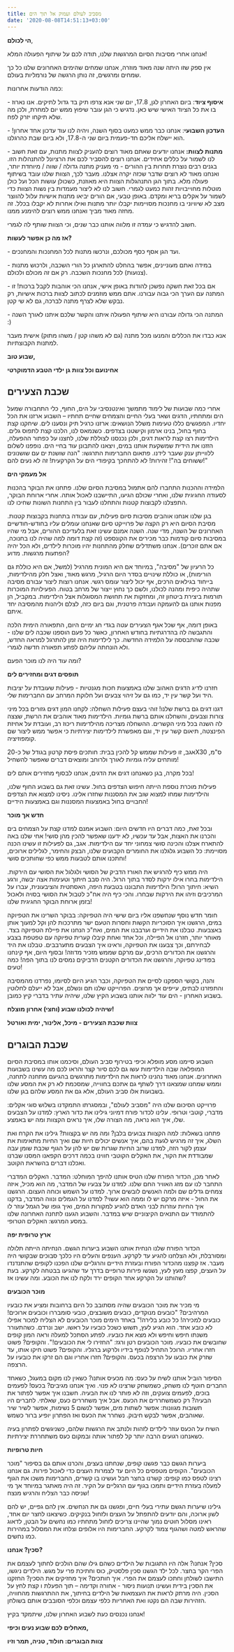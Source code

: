 ```yaml
---
title: מסביב לעולם ועמוק אל תוך הים
date: '2020-08-08T14:51:13+03:00'
---
```


**הי לכולם**,

אנחנו אחרי מסיבות הסיום המרגשות שלנו, תודה לכם על שיתוף הפעולה המלא!

אין ספק שזו היתה שנה מאוד מוזרה, אנחנו שמחים שהימים האחרונים שלנו כל כך שמחים ומרגשים, זה נותן הרגשה של נורמליות בעולם.

כמה הודעות אחרונות:

\- **איסוף ציוד**: ביום האחרון לגן, 17.8, יום שני אנא צרפו תיק בד גדול לתיקים. אנו נארוז בו את כל הציוד האישי שיש כאן. נדגיש כי הגן עובר שיפוץ ממש יום למחרת, ולכן מה שלא תיקחו יזרק לפח.

\- **העדכון השבועי**: אנחנו כבר ממש כמעט בסוף השנה, ויהיה לנו עוד עדכון אחד אחרון! הוא יישלח אליכם חד-פעמית ביום שני ה-17.8, ולא ביום שבת כהרגלנו.

\- **מתנות לצוות:** אנחנו יודעים שאתם מאוד רוצים להעניק לצוות מתנות, עם זאת חשוב לנו לשמור על כללים אחידים. אנחנו רוצים להסביר לכם את הרציונל להתנהלות הזו. בגנים רבים נוצרת תחרות בין ההורים - מי מעניק מתנה גדולה / שווה / מיוחדת יותר, ואנחנו מאוד לא רוצים שדבר שכזה יקרה אצלנו. מעבר לכך, הצוות שלנו עובד בשיתוף פעולה מלא. בתוך הגן התנהגלות הצוות היא מאוזנת, כשכולן עושות הכל ועל כולן מוטלות מחוייבויות זהות כמעט לגמרי. חשוב לנו לא ליצור מעמדות בין נשות הצוות כדי לשמור על אקלים בריא ומקדם. באופן טבעי, אם הורים יביאו מתנות אישיות עלול להווצר מצב לא שיוויוני בו מחנכות מסויימות יקבלו יותר מתנות ואילו אחרות לא יקבלו בכלל. זה מחזה מאוד מביך ואנחנו ממש רוצים להימנע ממנו.

חשוב להדגיש כי עמדה זו מלווה אותנו כבר שנים, וכי הצוות שותף לה לגמרי.

**אז מה כן אפשר לעשות?**

\- ועד הגן אסף כסף מכולכם, ונרכשו מתנות לכל המחנכות והמחנכים.

\- במידה ואתם מעוניינים, אפשר בהחלט להתארגן כל הורי השכבה, ולרכוש מתנות (צנועות) לכל מחנכות השכבה. רק אם זה מכולם ולכולם.

\- אם בכל זאת חשקה נפשכן להודות באופן אישי, אנחנו הכי אוהבות לקבל ברכות! זו המתנה עם הערך הכי גבוה עבורנו. אתם ממש מוזמנים לכתוב לצוות ברכות אישיות, רק נבקש שלא לצרף מתנה לברכה, גם לא שי קטן.

\- המתנה הכי גדולה עבורנו היא שיתוף הפעולה איתנו והקשר שלכם איתנו לאורך השנה :)

אנא כבדו את הכללים והמנעו מכל מתנה (גם לא משהו קטן / משהו מתוק) אישית מעבר למתנות הקבוצתיות.

**שבוע טוב,**

**אחינועם וכל צוות גן ילדי הטבע הדמוקרטי**

## שכבת הצעירים

אחרי כמה שבועות של לימוד מתמשך ואינטנסיבי על הים, החוף, כלי התחבורה שמעל הים ומתחתיו, הדגים ושאר בעלי החיים והצמחים שחיים תחתיו – השבוע ארזנו את הכל יחדיו. המפגשים כללו טעימות משלל הנושאים: ארזנו כרגיל תיק ונסענו לים. שיחקנו קצת בחוף בחול, בנינו ארמון וקישטנו בצדפים. כשנמאס לנו, הלכנו קצת לתפוס גלים. הילדימות רצו קצת לראות דגים, ולכן נכנסנו לצוללת שלנו, לחצנו על כפתור ההפעלה, הזזנו את הידית שמשקעת אותנו במים, ויצאנו להתבונן עוד בחיי הים. נופפנו לשלום ללווייתן ענק שעבר לידנו. פתאום החברימות התרגשו: "הנה שושנת ים עם שושנונים ששוחים בה"! זהירות! לא להתחכך בקיפודי הים על הקרקעית! זה לא נעים להם!"

**אל מעמקי הים**

הלמידה וההכנות התחברו להם אתמול במסיבת הסיום שלנו. פתחנו את הבוקר בהכנות לסעודה החגיגית שלנו, ואחרי שכולם הגיעו, התיישבנו לאכול אותה. אחרי ארוחת הבוקר, התפצלנו לקבוצות קטנות והתחלנו לעבור בין התחנות השונות שחיכו לנו.

בגן שלנו אנחנו אוהבים מסיבות סיום פעילות, עם עבודה בתחנות בקבוצות קטנות. מסיבת הסיום היא רק הקצה של פרוייקט סיום שאנחנו עומלים עליו בחודש-חודשיים האחרונים של השנה, מדי שנה. השנה אמנם עשינו זאת בלעדיכם ההורים, אבל מי שהיו במסיבות סיום קודמות כבר מכירים את הקונספט (זה קצת דומה למה שהיה לנו בחנוכה, אם אתם זוכרים). אנחנו משתדלים שחלק מהתחנות יהיו מוכרות לילדים, ולא הכל יהיה הפתעות מרגשות. מדוע?

כל הרעיון של "מסיבה", במיוחד אם היא המונית מהרגיל (למשל, אם היא כוללת גם הורימות), או כוללת שינויים בסדר היום הרגיל, מרגש מאוד, ואצל חלק מהילדימות, בייחוד בגילאים הרכים, אף יכול ליצור עומס רגשי. אנחנו רוצות ליצור עבורם מסיבה שתהיה כיפית ומהנה לכולנו, ולשם כך נחוץ ייצור של מרחב בטוח. הפעילויות המוכרות תורמות ביצירת ביטחון זה, ומחזקות את תחושת המסוגלות אצל הילדימות. במקביל, הן מפנות אותנו גם להעמקה ועבודה פרטנית, וגם ביום כזה, לצלם וליהנות מהמסיבה יחד איתם.

באופן דומה, אף שכל אגף הצעירים עטה בגדי חג ימיים היום, התפאורה הימית הלכה והתגבשה לה בהדרגתיות בחודש האחרון, כאשר כל פעם הוספנו שכבה לים שלנו - שכבה שהתבססה על הלמידה החדשה. כך לילדימות היה זמן להתרגל למראה החדש, ולא הונחתה עליהם לפתע תפאורה חדשה לגמרי.

ומה עוד היה לנו מוכר הפעם?

**תופסים דגים ומחזירים לים**

חזרנו לדיג הדגים האהוב שלנו באמצעות חכות מגנטיות - פעילות שעובדת על יציבות היד ועל קשר עין יד, כמו גם על זיהוי צבעים ועל חלוקת המרחב עם החברימות שלי.

דגנו דגים גם ברשת שלנו! זוהי בעצם פעילות השחלה: לקחנו המון דגים גזורים בכל מיני צורות וצבעים, והשחלנו אותם ברשת גומיות. הילדימות מאוד אוהבים את הרשת, שצצה לה השנה בכל מיני הקשרים. ההשחלה מצריכה מהילדימות ריכוז רב, ועובדת על אחיזת הפינצטה, תיאום קשר עין יד, וגם מאפשרת לילדימות יצירתיות כי אפשר ממש ליצור שם קומפוזיציה.

אגב, זו פעילות שממש קל להכין בבית: חותכים פיסת קרטון בגודל של כ-20X30 ס"מ, מותחים עליה גומיות לאורך ולרוחב ומוצאים דברים שאפשר להשחיל!

בכל מקרה, בגן כשאנחנו דגים את הדגים, אנחנו לבסוף מחזירים אותם לים!

פעילות מוכרת נוספת הייתה חיפוש הצדפים בחול. עשינו זאת גם בשבוע החוף שלנו, והילדימות שמחו למצוא שוב את המסננות שחזרו אלינו. ניסינו למצוא את הצדפים החבויים בחול באמצעות המסננות וגם באמצעות הידיים!

**חדש אך מוכר**

ובכל זאת, כמה דברים היו חדשים היום: השבוע אמנם למדנו קצת על הצמחים בים והכרנו את האצות, אבל עד עכשיו, לא ידענו שאפשר להכין מהן סושי! אחי שלנו באה להתארח אצלנו והכינה סושי צמחוני יחד עם הילדימות. אגב, גם לפעילות זו עשינו הכנה מסויימת: כל השבוע גלגלנו את החומרים הקבועים שלנו, הבצק והחימר, לגלילים ארוכים, וחתכנו אותם לטבעות ממש כפי שחותכים סושי!

היה ממש כיף להרגיש את האורז הדביק של הסושי ולגלגל את הסושי עם הירקות. הילדימות בחרו אילו ירקות לסדר בתוך הרול. היה סבב חיתוך וטעימות אצה יבשה, ורגע השיא: חיתוך הרול! הילדימות התבוננו בטבעת היפה, האסתטית והציבעונית, עברו על המרכיבים וזיהו את הירקות שבחרו. והכי כיף היה אח"כ לטבול את הסושי בסויה ולאכול בזמן ארוחת הבוקר החגיגית שלנו!

חומר חדש נוסף שנחשפנו אליו ביום שישי היה הטפיוקה: בבוקר השרינו את הטפיוקה במים, הרגשנו איך הסוכריות הקשות וחסרות הטעם ישר מתרככות להן וקל למעוך אותן באצבעות. טבלנו את הידיים וערבבנו את המים, ואח"כ הנחנו את פיילת הטפיוקה בצד. מאוחר יותר, חזרנו אל הפיילה, וכל אחד ואחת קיבלו קערית טפיוקה עם טפטפת בצבע לבחירתם, וכך צבענו את הטפיוקה, וראינו איך הצבעים מתערבבים. טבלנו את היד והרגשנו את הכדורים הרכים, עם מרקם שממש מזכיר מדוזה! ובסוף היום, אף קינחנו בפודינג טפיוקה, והרגשנו את הכדורים הקטנים הדביקים נמסים לנו בתוך הפה! כמה טעים!

והנה, בקושי הספקנו לסיים את הטפיוקה, וכבר הגיע היום לסיומו, נפרדנו מהמסיבה והתפזרנו לבתים, עייפים אך מרוצים. הפרוייקט שלנו תם ונשלם, אבל לא ייעלם לחלוטין בשבוע האחרון - הים עוד ילווה אותנו בשבוע הקיץ שלנו, שיהיה עתיר בדברי קיץ כמובן.

**שיהיה לכולנו שבוע (וחצי) אחרון מוצלח!**

**צוות שכבת הצעירים - מיכל, אלינור, ימית ואורטל**

## שכבת הבוגרים

השבוע סיימנו מסע מופלא וכיפי בטירוף סביב העולם, וסיכמנו אותו במסיבת הסיום המופלאה שבה הילדימות עשו גם לכם סיור קצר והראו לכם מה עשינו בשבועות האחרונים. אנחנו מאוד נהנינו לראות את הילדימות מתרגשים בהגיעם מתחנה לתחנה, וממש שמחנו שמצאנו דרך לשתף גם אתכם בחווייה, שמסכמת לא רק את המסע שלנו בשבועות אלו סביב העולם, אלא גם את המסע שלהם בגן שלנו.

פרוייקט הסיכום שלנו היה "מסביב לעולם", ובמסגרתו התמקדנו בשלוש סוגי אקלים: מדברי, קוטבי וטרופי. עלינו לכדור פורח דמיוני גילינו את כדור הארץ: למדנו על הצבעים שלו, איך הוא נראה, מה הצורה שלו, איך נראים הקצוות ומה יש באמצע.

פתחנו בשאלות: למה הקצוות צבועים בלבן? ומה מה יש בקצוות? גילינו את הקרח ואת השלג, איך זה מרגיש לגעת בהם, איך אנשים יכולים חיות שם ואיך החיות מתאימות את עצמן לקור הזה, למדנו שרוב החיות שגרות שם יש להן על הגוף שכבת שומן עבה שמבודדת את הקור, את האקלים הקוטבי חווינו בכמה דרכים הקפאנו המסנו שברנו ואכלנו דברים בהשראת הקוטב.

לאחר מכן, הכדור הפורח שלנו הטיס אותנו להיפך המוחלט: המדבר. האקלים המדברי התחבר לנו עם מזג האוויר החם שלנו. למדנו על צבעיו של המדבר, מה הוא מכיל, איזה צמחים גדלים שם ולמה האנשים לובשים ארוך. למדנו על השמש וכוחה העצום. הרגשנו את החול - איזה מרקם יש לו וממה הוא עשוי? למדנו על הגמלים ונווה המדבר, בדקנו איך החיות עוזרות לבני האדם להגיע למקורות המים, ואיך גופו של הגמל עוזר לו להתמודד עם התנאים הקיצוניים שיש במדבר. והשבוע הגענו לתחנה האחרונה שלנו במסע המרגש: האקלים הטרופי.

**ארץ טרופית יפה**

הכדור הפורח שלנו הנחית אותנו השבוע ביערות הגשם. הנחיתה הייתה תלולה ומסורבלת, ולא הצלחנו להגיע עד לקרקע. הענפים והעלים היו כלכך סבוכים שבקושי היה מעבר. אז קפצנו מהכדור הפורח ובעזרת הידיים והרגליים שלנו הפכנו לקופים שהתנדנדו על העצים, קפצו מעץ לעץ, נשנשו פירות טרופיים בדרך עד שהגיעו בבטחה לקרקע. בעת שהותנו על הקרקע אחד הקופים ירד ולקח לנו את הכובע. ומה עשינו אז?

**מוכר הכובעים**

מי מכיר את מוכר הכובעים שהיה מסתובב כל היום ברחובות ומציע את כובעיו המרהיבים? "כובעים מנוקדים, כובעים משובצים, כובעי סומבררו וכובעים ארוכים! כובעים למכירה! כל כובע בלירה!" באחד הימים מוכר הכובעים לא הצליח למכור אפילו לא כובע אחד. הוא הגיע לעץ, תשוש כשכל כובעיו על ראשו. ישב ונרדם. כשהתעורר משנתו חיפש וחיפש ולא מצא את כובעיו. לפתע הסתכל למעלה וראה המון קופים שחובשים את כובעיו. מוכר הכובעים רטן ורגז: "החזירו לי את הכובעים!". והקופים? פשוט חזרו אחריו. הרוכל התחיל לנופף בידיו ולרקוע ברגליו. והקופים? פשוט חיקו אותו, עד שזרק את כובעו על הרצפה בכעס. והקופים? חזרו אחריו וגם הם זרקו את כובעיו על הרצפה.

הסיפור הוביל אותנו לשיח על כעס: מה מכעיס אותנו? כשאין לנו מקום במעגל, כשאחד החברים חוטף לנו משחק, כשמשחק שרצינו לא פנוי. ואיך אנחנו מגיבים? בכעס! לפעמים בוכים, לפעמים צועקים, וזה לא פותר לנו את הבעיה. חשבנו איך אפשר לפתור את הבעיה? רק כשמשחררים את הכעס. אבל איך משחררים כעס, שאלתי. לחברים היו תשובות מגוונות: אפשר לשתות מים, אפשר לנשום 5 נשימות, אפשר לשיר שיר שאוהבים, אפשר לבקש חיבוק. נשחרר את הכעס ואז הפתרון יופיע ברור כשמש.

השיח על הכעס עוזר לילדים לזהות ולנתב את הרגשות שלהם, כשניגשים לפתרון בעיה כשאנחנו רגועים הרבה יותר קל לפתור אותה ובמקום כעס משתחררת יצירתיות.

**חיות טרופיות**

ביערות הגשם כבר פגשנו קופים, שנחתנו בעצים, והכרנו אותם גם בסיפור "מוכר הכובעים". הקופים מטפסים כל היום עד לצמרות העצים כדי לאכול פירות. גם אנחנו רצינו לטפס כמו קופים: קשרנו בחצר חבל ועשינו בו קשרים, החברימות משכו את הגוף למעלה בעזרת הידיים ותמכו בגוף עם הרגליים על הקיר. זה היה מאתגר במיוחד אך מי שניסה כבר הצליח והרגיש מנצח!

גילינו שיערות הגשם עתירי בעלי חיים, ופגשנו גם את הנחשים. אין להם גפיים, יש להם לשון ארוכה, והם יודעים להתפתל על העצים ולזחול בנקיקים. כשיצאנו לחצר יום אחד, ראינו מסלול חוטים נמוך שהיינו צריכים לזחול מתחתיו כמו נחשים על הבטן, לדאוג שהראש למטה ושהגוף צמוד לקרקע. החברימות היו אלופים וצלחו את המסלול במהירות כמו נחשים.

**סכין? אנחנו?**

סכין? אנחנו? אלה היו התגובות של הילדים כשהם גילו שהם הולכים לחתוך לעצמם את הפרי הקר בחצר. לכל ילד הגשנו סכין פלסטיק, כוס וחתיכת פרי על מגש. הילדים ניגשו, התישבו לשולחן וחתכו לעצמם את הפרי. איך חותכים? איך מחזיקים את הסכין? החזקנו את הסכין בידית ועשינו תנועות ניסור - אחורה וקדימה – תוך הפעלת ו קצת לחץ על הסכין. היה מרתק לראות את העצמאות של הילדים בחיתוך, את ההתרגשות מהחוויה, הזהירות שבה הם נקטו ואת האחריות כלפי עצמם וכלפי הסובבים אותם בשולחן.

אנחנו נכנסים כעת לשבוע האחרון שלנו, שיתמקד בקיץ!

**מאחלים לכם שבוע נעים וכיפי,**

**צוות הבוגרים: חולוד, טניה, תמר וזיו**
